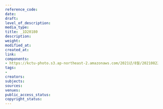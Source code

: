 ```yaml
---
reference_code: 
date: 
draft: 
level_of_description: 
media_type: 
title: _1D20180
description: 
weight: 
modified_at: 
created_at: 
link: 
components:
- https://kctu-photo.s3.ap-northeast-2.amazonaws.com/2021년/8월/20210822_’착취와+무권리의+고용허가제를+말한다!’+이주노동자+증언대회/_1D20180.jpg
tags:
- 
creators: 
subjects: 
sources: 
venues: 
public_access_status: 
copyright_status: 
---
```


